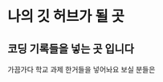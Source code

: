 나의 깃 허브가 될 곳
====================

코딩 기록들을 넣는 곳 입니다 
---------------------------

가끔가다 학교 과제 한거들을 넣어놔요
보실 분들은 


<!---
KMJ1324/KMJ1324 is a ✨ special ✨ repository because its `README.md` (this file) appears on your GitHub profile.
You can click the Preview link to take a look at your changes.
--->
